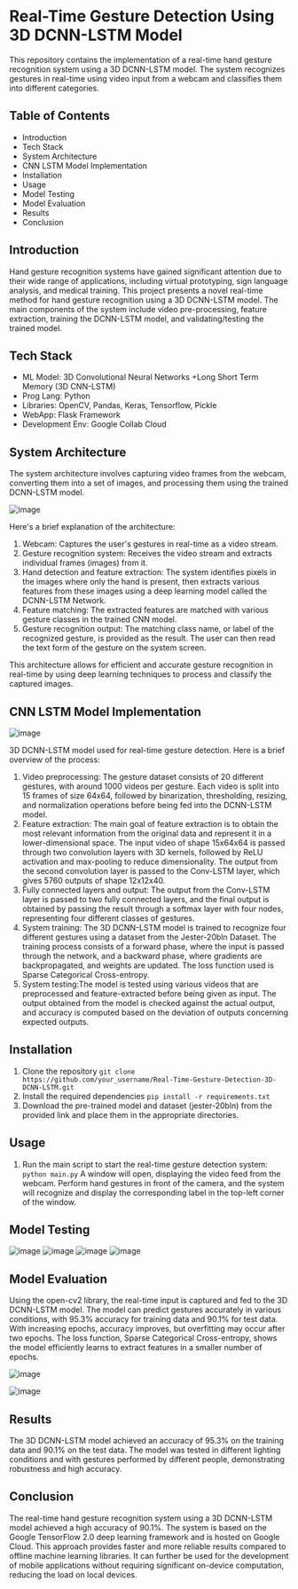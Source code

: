 # Real-Time Gesture Detection Using 3D DCNN-LSTM Model

This repository contains the implementation of a real-time hand gesture recognition system using a 3D DCNN-LSTM model. The system recognizes gestures in real-time using video input from a webcam and classifies them into different categories.

## Table of Contents

* Introduction
* Tech Stack
* System Architecture
* CNN LSTM Model Implementation
* Installation
* Usage
* Model Testing
* Model Evaluation
* Results
* Conclusion

## Introduction

Hand gesture recognition systems have gained significant attention due to their wide range of applications, including virtual prototyping, sign language analysis, and medical training. This project presents a novel real-time method for hand gesture recognition using a 3D DCNN-LSTM model. The main components of the system include video pre-processing, feature extraction, training the DCNN-LSTM model, and validating/testing the trained model.

## Tech Stack
* ML Model:  3D Convolutional Neural Networks +Long Short Term Memory (3D CNN-LSTM)
* Prog Lang:  Python 
* Libraries: OpenCV, Pandas, Keras, Tensorflow, Pickle
* WebApp: Flask Framework
* Development Env: Google Collab Cloud

## System Architecture

The system architecture involves capturing video frames from the webcam, converting them into a set of images, and processing them using the trained DCNN-LSTM model.

![image](https://user-images.githubusercontent.com/44722717/232201223-e6758155-2e79-450b-9cbf-d3ed3a6c5559.png)

Here's a brief explanation of the architecture:
1. Webcam: Captures the user's gestures in real-time as a video stream.
2. Gesture recognition system: Receives the video stream and extracts individual frames (images) from it.
3. Hand detection and feature extraction: The system identifies pixels in the images where only the hand is present, then extracts various features from these images using a deep learning model called the DCNN-LSTM Network.
4. Feature matching: The extracted features are matched with various gesture classes in the trained CNN model.
5. Gesture recognition output: The matching class name, or label of the recognized gesture, is provided as the result. The user can then read the text form of the gesture on the system screen.

This architecture allows for efficient and accurate gesture recognition in real-time by using deep learning techniques to process and classify the captured images.

##  CNN LSTM Model Implementation

![image](https://user-images.githubusercontent.com/44722717/232201297-d63ad6aa-5b25-4e77-bcf7-7a09d2bb0742.png)

3D DCNN-LSTM model used for real-time gesture detection. Here is a brief overview of the process:

1. Video preprocessing: The gesture dataset consists of 20 different gestures, with around 1000 videos per gesture. Each video is split into 15 frames of size 64x64, followed by binarization, thresholding, resizing, and normalization operations before being fed into the DCNN-LSTM model.
2. Feature extraction: The main goal of feature extraction is to obtain the most relevant information from the original data and represent it in a lower-dimensional space. The input video of shape 15x64x64 is passed through two convolution layers with 3D kernels, followed by ReLU activation and max-pooling to reduce dimensionality. The output from the second convolution layer is passed to the Conv-LSTM layer, which gives 5760 outputs of shape 12x12x40.
3. Fully connected layers and output: The output from the Conv-LSTM layer is passed to two fully connected layers, and the final output is obtained by passing the result through a softmax layer with four nodes, representing four different classes of gestures.
4. System training: The 3D DCNN-LSTM model is trained to recognize four different gestures using a dataset from the Jester-20bln Dataset. The training process consists of a forward phase, where the input is passed through the network, and a backward phase, where gradients are backpropagated, and weights are updated. The loss function used is Sparse Categorical Cross-entropy.
5. System testing:The model is tested using various videos that are preprocessed and feature-extracted before being given as input. The output obtained from the model is checked against the actual output, and accuracy is computed based on the deviation of outputs concerning expected outputs.

##  Installation

1. Clone the repository
```git clone https://github.com/your_username/Real-Time-Gesture-Detection-3D-DCNN-LSTM.git```
2. Install the required dependencies
```pip install -r requirements.txt```
3. Download the pre-trained model and dataset (jester-20bln) from the provided link and place them in the appropriate directories.

## Usage
1. Run the main script to start the real-time gesture detection system:
```python main.py```
A window will open, displaying the video feed from the webcam. Perform hand gestures in front of the camera, and the system will recognize and display the corresponding label in the top-left corner of the window.

## Model Testing
![image](https://user-images.githubusercontent.com/44722717/232201101-3acd80d9-87e1-41e4-8692-fbedb3706e85.png)
![image](https://user-images.githubusercontent.com/44722717/232201139-0d45f090-5dc1-4476-9c4e-a3e4d3579160.png)
![image](https://user-images.githubusercontent.com/44722717/232201155-82715c68-75ab-4537-928c-10b4e3de7b5c.png)
![image](https://user-images.githubusercontent.com/44722717/232201169-84c5b0ee-0606-4aac-8646-5f4540509398.png)

## Model Evaluation

Using the open-cv2 library, the real-time input is captured and fed to the 3D DCNN-LSTM model. The model can predict gestures accurately in various conditions, with 95.3% accuracy for training data and 90.1% for test data. With increasing epochs, accuracy improves, but overfitting may occur after two epochs. The loss function, Sparse Categorical Cross-entropy, shows the model efficiently learns to extract features in a smaller number of epochs.

![image](https://user-images.githubusercontent.com/44722717/232201013-0f570807-fe2a-49c0-b2fe-78ec499e8e51.png)

![image](https://user-images.githubusercontent.com/44722717/232201044-95a265de-405b-48d6-a32b-68151aaa3c4c.png)



## Results
The 3D DCNN-LSTM model achieved an accuracy of 95.3% on the training data and 90.1% on the test data. The model was tested in different lighting conditions and with gestures performed by different people, demonstrating robustness and high accuracy.

## Conclusion
The real-time hand gesture recognition system using a 3D DCNN-LSTM model achieved a high accuracy of 90.1%. The system is based on the Google TensorFlow 2.0 deep learning framework and is hosted on Google Cloud. This approach provides faster and more reliable results compared to offline machine learning libraries. It can further be used for the development of mobile applications without requiring significant on-device computation, reducing the load on local devices.
